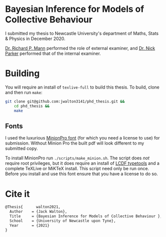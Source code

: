 # Bayesian Inference for Models of Collective Behaviour

I submitted my thesis to Newcastle University's department of Maths, Stats &
Physics in December 2020.

[Dr. Richard P. Mann](http://www.richardpmann.com/) performed the role of
external examiner, and [Dr. Nick
Parker](https://www.ncl.ac.uk/maths-physics/people/profile/nickparker.html)
performed that of the internal examiner.

# Building

You will require an install of `texlive-full` to build this thesis. To build,
clone and then run `make`:

```sh
git clone git@github.com:jwalton3141/phd_thesis.git &&
    cd phd_thesis &&
    make
```

## Fonts

I used the luxurious [MinionPro font](https://fonts.adobe.com/fonts/minion)
(for which you need a license to use) for submission. Without Minion Pro the
built pdf will look different to my submitted copy.

To install MinionPro run `./scripts/make_minion.sh`. The script does *not*
require root privileges, but it does require an install of [LCDF
typetools](http://www.lcdf.org/type/) and a complete TeXLive or MiKTeX install.
This script need only be run once. Before you install and use this font ensure
that you have a license to do so. 

# Cite it

```tex
@Thesis{	  walton2021,
  Author	= {Jack Walton},
  Title		= {Bayesian Inference for Models of Collective Behaviour },
  School	= {University of Newcastle upon Tyne},
  Year		= {2021}
}
```
